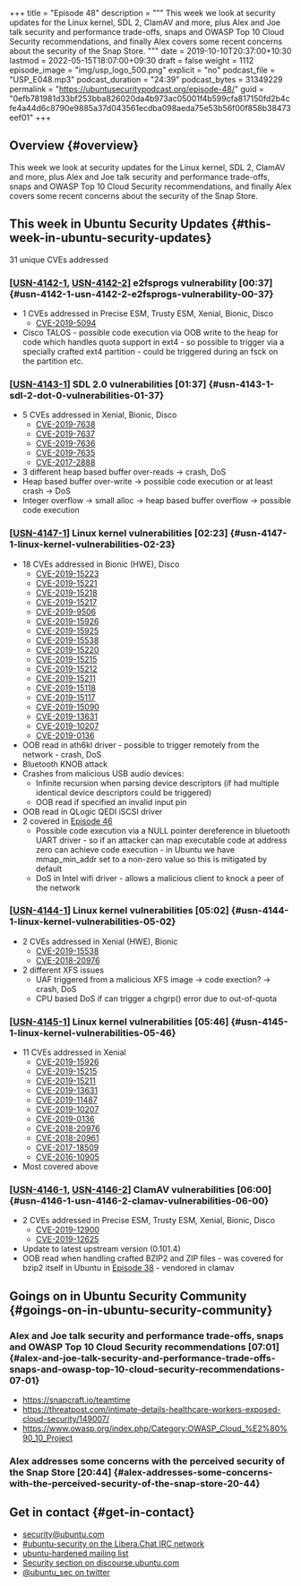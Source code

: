 +++
title = "Episode 48"
description = """
  This week we look at security updates for the Linux kernel, SDL 2, ClamAV
  and more, plus Alex and Joe talk security and performance trade-offs, snaps
  and OWASP Top 10 Cloud Security recommendations, and finally Alex covers
  some recent concerns about the security of the Snap Store.
  """
date = 2019-10-10T20:37:00+10:30
lastmod = 2022-05-15T18:07:00+09:30
draft = false
weight = 1112
episode_image = "img/usp_logo_500.png"
explicit = "no"
podcast_file = "USP_E048.mp3"
podcast_duration = "24:39"
podcast_bytes = 31349229
permalink = "https://ubuntusecuritypodcast.org/episode-48/"
guid = "0efb781981d33bf253bba826020da4b973ac05001f4b599cfa817150fd2b4cfe4a44d6c8790e9885a37d043561ecdba098aeda75e53b56f00f858b38473eef01"
+++

## Overview {#overview}

This week we look at security updates for the Linux kernel, SDL 2, ClamAV
and more, plus Alex and Joe talk security and performance trade-offs, snaps
and OWASP Top 10 Cloud Security recommendations, and finally Alex covers
some recent concerns about the security of the Snap Store.


## This week in Ubuntu Security Updates {#this-week-in-ubuntu-security-updates}

31 unique CVEs addressed


### [[USN-4142-1](https://usn.ubuntu.com/4142-1/), [USN-4142-2](https://usn.ubuntu.com/4142-2/)] e2fsprogs vulnerability [00:37] {#usn-4142-1-usn-4142-2-e2fsprogs-vulnerability-00-37}

-   1 CVEs addressed in Precise ESM, Trusty ESM, Xenial, Bionic, Disco
    -   [CVE-2019-5094](https://ubuntu.com/security/CVE-2019-5094) <!-- medium -->
-   Cisco TALOS - possible code execution via OOB write to the heap for code
    which handles quota support in ext4 - so possible to trigger via a
    specially crafted ext4 partition - could be triggered during an fsck on
    the partition etc.


### [[USN-4143-1](https://usn.ubuntu.com/4143-1/)] SDL 2.0 vulnerabilities [01:37] {#usn-4143-1-sdl-2-dot-0-vulnerabilities-01-37}

-   5 CVEs addressed in Xenial, Bionic, Disco
    -   [CVE-2019-7638](https://ubuntu.com/security/CVE-2019-7638) <!-- medium -->
    -   [CVE-2019-7637](https://ubuntu.com/security/CVE-2019-7637) <!-- medium -->
    -   [CVE-2019-7636](https://ubuntu.com/security/CVE-2019-7636) <!-- medium -->
    -   [CVE-2019-7635](https://ubuntu.com/security/CVE-2019-7635) <!-- medium -->
    -   [CVE-2017-2888](https://ubuntu.com/security/CVE-2017-2888) <!-- medium -->
-   3 different heap based buffer over-reads -&gt; crash, DoS
-   Heap based buffer over-write -&gt; possible code execution or at least crash -&gt; DoS
-   Integer overflow -&gt; small alloc -&gt; heap based buffer overflow -&gt; possible
    code execution


### [[USN-4147-1](https://usn.ubuntu.com/4147-1/)] Linux kernel vulnerabilities [02:23] {#usn-4147-1-linux-kernel-vulnerabilities-02-23}

-   18 CVEs addressed in Bionic (HWE), Disco
    -   [CVE-2019-15223](https://ubuntu.com/security/CVE-2019-15223) <!-- negligible -->
    -   [CVE-2019-15221](https://ubuntu.com/security/CVE-2019-15221) <!-- negligible -->
    -   [CVE-2019-15218](https://ubuntu.com/security/CVE-2019-15218) <!-- negligible -->
    -   [CVE-2019-15217](https://ubuntu.com/security/CVE-2019-15217) <!-- negligible -->
    -   [CVE-2019-9506](https://ubuntu.com/security/CVE-2019-9506) <!-- medium -->
    -   [CVE-2019-15926](https://ubuntu.com/security/CVE-2019-15926) <!-- medium -->
    -   [CVE-2019-15925](https://ubuntu.com/security/CVE-2019-15925) <!-- low -->
    -   [CVE-2019-15538](https://ubuntu.com/security/CVE-2019-15538) <!-- low -->
    -   [CVE-2019-15220](https://ubuntu.com/security/CVE-2019-15220) <!-- low -->
    -   [CVE-2019-15215](https://ubuntu.com/security/CVE-2019-15215) <!-- low -->
    -   [CVE-2019-15212](https://ubuntu.com/security/CVE-2019-15212) <!-- low -->
    -   [CVE-2019-15211](https://ubuntu.com/security/CVE-2019-15211) <!-- low -->
    -   [CVE-2019-15118](https://ubuntu.com/security/CVE-2019-15118) <!-- medium -->
    -   [CVE-2019-15117](https://ubuntu.com/security/CVE-2019-15117) <!-- medium -->
    -   [CVE-2019-15090](https://ubuntu.com/security/CVE-2019-15090) <!-- medium -->
    -   [CVE-2019-13631](https://ubuntu.com/security/CVE-2019-13631) <!-- low -->
    -   [CVE-2019-10207](https://ubuntu.com/security/CVE-2019-10207) <!-- medium -->
    -   [CVE-2019-0136](https://ubuntu.com/security/CVE-2019-0136) <!-- medium -->
-   OOB read in ath6kl driver - possible to trigger remotely from the network - crash, DoS
-   Bluetooth KNOB attack
-   Crashes from malicious USB audio devices:
    -   Infinite recursion when parsing device descriptors (if
        had multiple identical device descriptors could be triggered)
    -   OOB read if specified an invalid input pin
-   OOB read in QLogic QEDI iSCSI driver
-   2 covered in [Episode 46](https://ubuntusecuritypodcast.org/episode-46/)
    -   Possible code execution via a NULL pointer dereference in bluetooth UART
        driver - so if an attacker can map executable code at address zero can
        achieve code execution - in Ubuntu we have mmap_min_addr set to a
        non-zero value so this is mitigated by default
    -   DoS in Intel wifi driver - allows a malicious client to knock a peer of
        the network


### [[USN-4144-1](https://usn.ubuntu.com/4144-1/)] Linux kernel vulnerabilities [05:02] {#usn-4144-1-linux-kernel-vulnerabilities-05-02}

-   2 CVEs addressed in Xenial (HWE), Bionic
    -   [CVE-2019-15538](https://ubuntu.com/security/CVE-2019-15538) <!-- low -->
    -   [CVE-2018-20976](https://ubuntu.com/security/CVE-2018-20976) <!-- medium -->
-   2 different XFS issues
    -   UAF triggered from a malicious XFS image -&gt; code exection? -&gt; crash, DoS
    -   CPU based DoS if can trigger a chgrp() error due to out-of-quota


### [[USN-4145-1](https://usn.ubuntu.com/4145-1/)] Linux kernel vulnerabilities [05:46] {#usn-4145-1-linux-kernel-vulnerabilities-05-46}

-   11 CVEs addressed in Xenial
    -   [CVE-2019-15926](https://ubuntu.com/security/CVE-2019-15926) <!-- medium -->
    -   [CVE-2019-15215](https://ubuntu.com/security/CVE-2019-15215) <!-- low -->
    -   [CVE-2019-15211](https://ubuntu.com/security/CVE-2019-15211) <!-- low -->
    -   [CVE-2019-13631](https://ubuntu.com/security/CVE-2019-13631) <!-- low -->
    -   [CVE-2019-11487](https://ubuntu.com/security/CVE-2019-11487) <!-- low -->
    -   [CVE-2019-10207](https://ubuntu.com/security/CVE-2019-10207) <!-- medium -->
    -   [CVE-2019-0136](https://ubuntu.com/security/CVE-2019-0136) <!-- medium -->
    -   [CVE-2018-20976](https://ubuntu.com/security/CVE-2018-20976) <!-- medium -->
    -   [CVE-2018-20961](https://ubuntu.com/security/CVE-2018-20961) <!-- medium -->
    -   [CVE-2017-18509](https://ubuntu.com/security/CVE-2017-18509) <!-- medium -->
    -   [CVE-2016-10905](https://ubuntu.com/security/CVE-2016-10905) <!-- medium -->
-   Most covered above


### [[USN-4146-1](https://usn.ubuntu.com/4146-1/), [USN-4146-2](https://usn.ubuntu.com/4146-2/)] ClamAV vulnerabilities [06:00] {#usn-4146-1-usn-4146-2-clamav-vulnerabilities-06-00}

-   2 CVEs addressed in Precise ESM, Trusty ESM, Xenial, Bionic, Disco
    -   [CVE-2019-12900](https://ubuntu.com/security/CVE-2019-12900) <!-- medium -->
    -   [CVE-2019-12625](https://ubuntu.com/security/CVE-2019-12625) <!-- medium -->
-   Update to latest upstream version (0.101.4)
-   OOB read when handling crafted BZIP2 and ZIP files - was covered for
    bzip2 itself in Ubuntu in [Episode 38](https://ubuntusecuritypodcast.org/episode-38/) - vendored in clamav


## Goings on in Ubuntu Security Community {#goings-on-in-ubuntu-security-community}


### Alex and Joe talk security and performance trade-offs, snaps and OWASP Top 10 Cloud Security recommendations [07:01] {#alex-and-joe-talk-security-and-performance-trade-offs-snaps-and-owasp-top-10-cloud-security-recommendations-07-01}

-   <https://snapcraft.io/teamtime>
-   <https://threatpost.com/intimate-details-healthcare-workers-exposed-cloud-security/149007/>
-   <https://www.owasp.org/index.php/Category:OWASP_Cloud_%E2%80%90_10_Project>


### Alex addresses some concerns with the perceived security of the Snap Store [20:44] {#alex-addresses-some-concerns-with-the-perceived-security-of-the-snap-store-20-44}


## Get in contact {#get-in-contact}

-   [security@ubuntu.com](mailto:security@ubuntu.com)
-   [#ubuntu-security on the Libera.Chat IRC network](https://libera.chat)
-   [ubuntu-hardened mailing list](https://lists.ubuntu.com/mailman/listinfo/ubuntu-hardened)
-   [Security section on discourse.ubuntu.com](https://discourse.ubuntu.com/c/security)
-   [@ubuntu_sec on twitter](https://twitter.com/ubuntu_sec)